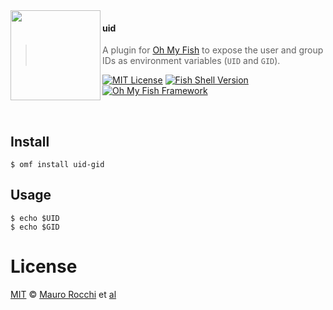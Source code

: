 <img src="https://cdn.rawgit.com/oh-my-fish/oh-my-fish/e4f1c2e0219a17e2c748b824004c8d0b38055c16/docs/logo.svg" align="left" width="144px" height="144px"/>

#### uid
> A plugin for [Oh My Fish][omf-link] to expose the user and group IDs as environment variables (`UID` and `GID`).

[![MIT License](https://img.shields.io/badge/license-MIT-007EC7.svg?style=flat-square)](/LICENSE)
[![Fish Shell Version](https://img.shields.io/badge/fish-v2.2.0-007EC7.svg?style=flat-square)](https://fishshell.com)
[![Oh My Fish Framework](https://img.shields.io/badge/Oh%20My%20Fish-Framework-007EC7.svg?style=flat-square)](https://www.github.com/oh-my-fish/oh-my-fish)

<br/>

## Install

```fish
$ omf install uid-gid
```

## Usage

```fish
$ echo $UID
$ echo $GID
```

# License

[MIT][mit] © [Mauro Rocchi][author] et [al][contributors]


[mit]:            https://opensource.org/licenses/MIT
[author]:         https://github.com/maurocchi
[contributors]:   https://github.com/maurocchi/omf-plugin-uid-gid/graphs/contributors
[omf-link]:       https://www.github.com/oh-my-fish/oh-my-fish

[license-badge]:  https://img.shields.io/badge/license-MIT-007EC7.svg?style=flat-square
